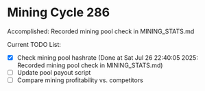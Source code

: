 # Mining Cycle 286

Accomplished: Recorded mining pool check in MINING_STATS.md

Current TODO List:

- [x] Check mining pool hashrate  (Done at Sat Jul 26 22:40:05 2025: Recorded mining pool check in MINING_STATS.md)
- [ ] Update pool payout script
- [ ] Compare mining profitability vs. competitors